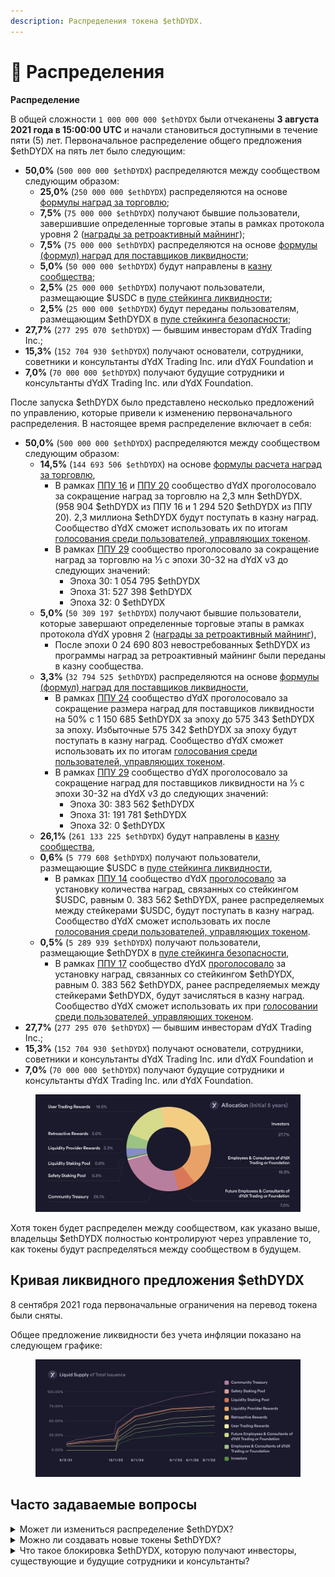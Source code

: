 ```yaml
---
description: Распределения токена $ethDYDX.
---
```


# 📑 Распределения

**Распределение**

В общей сложности `1 000 000 000 $ethDYDX` были отчеканены **3 августа 2021 года в 15:00:00 UTC** и начали становиться доступными в течение пяти (5) лет. Первоначальное распределение общего предложения $ethDYDX на пять лет было следующим:

* **50,0%** (`500 000 000 $ethDYDX`) распределяются между сообществом следующим образом:
  * **25,0%** (`250 000 000 $ethDYDX`) распределяются на основе [формулы наград за торговлю](https://docs.dydx.community/dydx-governance/rewards/trading-rewards);
  * **7,5%** (`75 000 000 $ethDYDX`) получают бывшие пользователи, завершившие определенные торговые этапы в рамках протокола уровня 2 ([награды за ретроактивный майнинг](https://docs.dydx.community/dydx-governance/rewards/retroactive-mining-rewards));
  * **7,5%** (`75 000 000 $ethDYDX`) распределяются на основе [формулы (формул) наград для поставщиков ликвидности](https://docs.dydx.community/dydx-governance/rewards/liquidity-provider-rewards);
  * **5,0%** (`50 000 000 $ethDYDX`) будут направлены в [казну сообщества](https://docs.dydx.community/dydx-governance/start-here/community-treasury/);
  * **2,5%** (`25 000 000 $ethDYDX`) получают пользователи, размещающие $USDC в [пуле стейкинга ликвидности](https://docs.dydx.community/dydx-governance/staking-pools/liquidity-staking-pool);
  * **2,5%** (`25 000 000 $ethDYDX`) будут переданы пользователям, размещающим $ethDYDX в [пуле стейкинга безопасности](https://docs.dydx.community/dydx-governance/staking-pools/safety-staking-pool);
* **27,7%** (`277 295 070 $ethDYDX`) — бывшим инвесторам dYdX Trading Inc.;
* **15,3%** (`152 704 930 $ethDYDX`) получают основатели, сотрудники, советники и консультанты dYdX Trading Inc. или dYdX Foundation и
* **7,0%** (`70 000 000 $ethDYDX`) получают будущие сотрудники и консультанты dYdX Trading Inc. или dYdX Foundation.

После запуска $ethDYDX было представлено несколько предложений по управлению, которые привели к изменению первоначального распределения. В настоящее время распределение включает в себя:

* **50,0%** (`500 000 000 $ethDYDX`) распределяются между сообществом следующим образом:
  * **14,5%** (`144 693 506 $ethDYDX`) на основе [формулы расчета наград за торговлю](https://docs.dydx.community/dydx-governance/rewards/trading-rewards),
    * В рамках [ППУ 16](https://github.com/dydxfoundation/dip/blob/master/content/dips/DIP-16.md) и [ППУ 20](https://dydx.community/dashboard/proposal/11) сообщество dYdX проголосовало за сокращение наград за торговлю на 2,3 млн $ethDYDX. (958 904 $ethDYDX из ППУ 16 и 1 294 520 $ethDYDX из ППУ 20). 2,3 миллиона $ethDYDX будут поступать в казну наград. Сообщество dYdX сможет использовать их по итогам [голосования среди пользователей, управляющих токеном](https://docs.dydx.community/dydx-governance/voting-and-governance/governance-parameters).
    * В рамках [ППУ 29](https://dydx.community/dashboard/proposal/16) сообщество проголосовало за сокращение наград за торговлю на ⅓ с эпохи 30-32 на dYdX v3 до следующих значений:
      * Эпоха 30: 1 054 795 $ethDYDX
      * Эпоха 31: 527 398 $ethDYDX
      * Эпоха 32: 0 $ethDYDX
  * **5,0%** (`50 309 197 $ethDYDX`) получают бывшие пользователи, которые завершают определенные торговые этапы в рамках протокола dYdX уровня 2 ([награды за ретроактивный майнинг](../rewards/retroactive-mining-rewards.md)),
    * После эпохи 0 24 690 803 невостребованных $ethDYDX из программы наград за ретроактивный майнинг были переданы в казну сообщества.
  * **3,3%** (`32 794 525 $ethDYDX`) распределяются на основе [формулы (формул) наград для поставщиков ликвидности](https://docs.dydx.community/dydx-governance/rewards/liquidity-provider-rewards),
    * В рамках [ППУ 24](https://github.com/dydxfoundation/dip/blob/master/content/dips/DIP-24.md) сообщество dYdX проголосовало за сокращение размера наград для поставщиков ликвидности на 50% с 1 150 685 $ethDYDX за эпоху до 575 343 $ethDYDX за эпоху. Избыточные 575 342 $ethDYDX за эпоху будут поступать в казну наград. Сообщество dYdX сможет использовать их по итогам [голосования среди пользователей, управляющих токеном](https://docs.dydx.community/dydx-governance/voting-and-governance/governance-parameters).
    * В рамках [ППУ 29](https://dydx.community/dashboard/proposal/16) сообщество dYdX проголосовало за сокращение наград для поставщиков ликвидности на ⅓ с эпохи 30-32 на dYdX v3 до следующих значений:
      * Эпоха 30: 383 562 $ethDYDX
      * Эпоха 31: 191 781 $ethDYDX
      * Эпоха 32: 0 $ethDYDX
  * **26,1%** (`261 133 225 $ethDYDX`) будут направлены в [казну сообщества](https://docs.dydx.community/dydx-governance/start-here/community-treasury/),
  * **0,6%** (`5 779 608 $ethDYDX`) получают пользователи, размещающие $USDC в [пуле стейкинга ликвидности](https://docs.dydx.community/dydx-governance/staking-pools/liquidity-staking-pool),
    * В рамках [ППУ 14](https://github.com/dydxfoundation/dip/blob/master/content/dips/DIP-14.md) сообщество dYdX [проголосовало](https://dydx.community/dashboard/proposal/7) за установку количества наград, связанных со стейкингом $USDC, равным 0. 383 562 $ethDYDX, ранее распределяемых между стейкерами $USDC, будут поступать в казну наград. Сообщество dYdX сможет использовать их после [голосования среди пользователей, управляющих токеном](https://docs.dydx.community/dydx-governance/voting-and-governance/governance-parameters).
  * **0,5%** (`5 289 939 $ethDYDX`) получают пользователи, размещающие $ethDYDX в [пуле стейкинга безопасности](https://docs.dydx.community/dydx-governance/staking-pools/safety-staking-pool),
    * В рамках [ППУ 17](https://github.com/dydxfoundation/dip/blob/master/content/dips/DIP-17.md) сообщество dYdX [проголосовало](https://dydx.community/dashboard/proposal/9) за установку наград, связанных со стейкингом $ethDYDX, равным 0. 383 562 $ethDYDX, ранее распределяемых между стейкерами $ethDYDX, будут зачисляться в казну наград. Сообщество dYdX сможет использовать их при [голосовании среди пользователей, управляющих токеном](https://docs.dydx.community/dydx-governance/voting-and-governance/governance-parameters).
* **27,7%** (`277 295 070 $ethDYDX`) — бывшим инвесторам dYdX Trading Inc.;
* **15,3%** (`152 704 930 $ethDYDX`) получают основатели, сотрудники, советники и консультанты dYdX Trading Inc. или dYdX Foundation и
* **7,0%** (`70 000 000 $ethDYDX`) получают будущие сотрудники и консультанты dYdX Trading Inc. или dYdX Foundation.

<figure><img src="../.gitbook/assets/Brand Kit Allocation.png" alt=""><figcaption></figcaption></figure>

Хотя токен будет распределен между сообществом, как указано выше, владельцы $ethDYDX полностью контролируют через управление то, как токены будут распределяться между сообществом в будущем.

## Кривая ликвидного предложения $ethDYDX

8 сентября 2021 года первоначальные ограничения на перевод токена были сняты.

Общее предложение ликвидности без учета инфляции показано на следующем графике:

<figure><img src="../.gitbook/assets/liquid supply total issuance_3.png" alt=""><figcaption></figcaption></figure>

## **Часто задаваемые вопросы**

<details>

<summary>Может ли измениться распределение $ethDYDX? </summary>

Да, сообщество dYdX может менять любые [награды и пулы, существующие на момент запуска](../voting-and-governance/governance-parameters.md). К настоящему времени сообщество dYdX проголосовало за сокращение эмиссии DYDX в нескольких предложениях по управлению:

* В рамках [ППУ 16](https://github.com/dydxfoundation/dip/blob/master/content/dips/DIP-16.md) сообщество dYdX [проголосовало](https://dydx.community/dashboard/proposal/8) за сокращение размера наград за торговлю на 25%. Так, в эпоху 15 размер наград за торговлю, распределяемых в эпоху, сократился с 3 835 616 $ethDYDX до 2 876 712 $ethDYDX. Оставшиеся 958 904 $ethDYDX будут поступать в казну наград. Сообщество dYdX сможет использовать их после [голосования](https://docs.dydx.community/dydx-governance/voting-and-governance/governance-parameters) среди пользователей, управляющих токеном.
*  В [рамках ППУ 14](https://github.com/dydxfoundation/dip/blob/master/content/dips/DIP-14.md) сообщество dYdX [проголосовало](https://dydx.community/dashboard/proposal/7) за установку количества наград, связанных со стейкингом $USDC, равным 0. 383 562 $ethDYDX, ранее распределяемых между стейкерами $USDC, будут поступать в казну наград. Сообщество dYdX сможет использовать их после голосования среди пользователей, [управляющих токеном](https://docs.dydx.community/dydx-governance/voting-and-governance/governance-parameters).
* В рамках [ППУ 17](https://github.com/dydxfoundation/dip/blob/master/content/dips/DIP-17.md) сообщество dYdX [проголосовало](https://dydx.community/dashboard/proposal/9) за установку количества наград, связанных со стейкингом $ethDYDX, равным 0. 383 562 $ethDYDX, ранее распределяемых между стейкерами $DYDX, будут поступать в казну наград. Сообщество dYdX сможет использовать их после [голосования среди пользователей, управляющих токеном](https://docs.dydx.community/dydx-governance/voting-and-governance/governance-parameters).
* В рамках [ППУ 24](https://github.com/dydxfoundation/dip/blob/master/content/dips/DIP-24.md) сообщество dYdX [проголосовало](https://dydx.community/dashboard/proposal/14) за сокращение размера наград для поставщиков ликвидности на 50% с 1 150 685 $ethDYDX за эпоху до 575 343 $ethDYDX за эпоху. Избыточные 575 342 $ethDYDX за эпоху будут поступать в казну наград. Сообщество dYdX сможет использовать их по итогам [голосования среди пользователей, управляющих токеном](https://docs.dydx.community/dydx-governance/voting-and-governance/governance-parameters).
* В рамках [ППУ 29](https://dydx.community/dashboard/proposal/16) сообщество проголосовало за сокращение наград за торговлю на ⅓ с эпохи 30–32 на dYdX v3 до следующих значений:

a. Сокращение наград до следующих значений 21 ноября 2023 г. в 15:00 UTC (начало эпохи 30)

```
 i. Trading: 1,054,795
 ii. LP: 383,562
```

б. Сокращение наград до следующих значений 19 декабря 2023 г. в 15:00 UTC (начало эпохи 31)

```
 i.Trading: 527,398
 ii.LP: 191,781
```

в. Сокращение наград до следующих значений 16 января 2024 в 15:00 UTC (начало эпохи 32)

```
 i.Trading: 0
 ii.LP: 0
```

</details>

<details>

<summary>Можно ли создавать новые токены $ethDYDX?</summary>

Через пять лет после запуска максимальный уровень вечной инфляции в 2% в год может увеличить предложение $ethDYDX. С 14 июля 2026 года в 15:00:00 UTC руководство dYdX может определить максимальное количество новых $ethDYDX, которое будет отчеканено, в пределах 2% годовой инфляции, при этом разрешается только одна чеканка в 365 дней. Вновь выпущенные $ethDYDX вступают в силу немедленно и могут быть распределены и отправлены по любому указанному адресу.

</details>

<details>

<summary>Что такое блокировка $ethDYDX, которую получают инвесторы, существующие и будущие сотрудники и консультанты?</summary>

Часть первоначального распределения токенов $ethDYDX была зарезервирована для прошлых инвесторов dYdX Trading Inc., основателей, сотрудников, советников и консультантов dYdX Trading Inc. или dYdX Foundation, а также будущих сотрудников и консультантов dYdX Trading Inc. или dYdX Foundation.

25 января 2023 года dYdX Foundation [объявил](https://www.dydx.foundation/blog/lock-up-extension) о внесении поправки о переносе даты первоначального выпуска токенов инвестора $ethDYDX на 1 декабря 2023 года. Поправка не изменила график поэтапного разблокирования после Даты первоначального разблокирования.

В соответствии с Поправкой, токены будут освобождены от ограничений на передачу следующим образом:

* 30% с 1 декабря 2023 года;
* 40% равными ежемесячными взносами с 1 января 2024 года по 1 июня 2024 года;
* 20% равными ежемесячными взносами с 1 июля 2024 года по 1 июня 2025 года; и
* 10% равными ежемесячными взносами с 1 июля 2025 года по 1 июня 2026 года.

**Обратите внимание, что все вышеуказанные даты должны рассматриваться как относящиеся к часовому поясу UTC.**

График ограничений на перевод, установленный в Поправке, также распространяется на основателей, сотрудников, советников и консультантов dYdX Trading Inc. и dYdX Foundation.

Все сотрудники и консультанты также подлежат действию различных графиков передачи во владение. Это может привести к тому, что они утратят права на $ethDYDX. Получение сотрудниками или консультантами $ethDYDX не основывается или не будет основываться на предоставлении услуг, связанных с протоколом dYdX, или других услуг, которые могут принести пользу протоколу. Вместо этого сотрудники и консультанты могут получать $ethDYDX за услуги, которые выгодны только dYdX Trading Inc., dYdX Foundation или другой стороне.

Независимо от блокировки $ethDYDX инвесторы и бывшие сотрудники либо консультанты dYdX Trading или dYdX Foundation могут использовать $ethDYDX для внесения предложений, делегирования голосов или голосования по предложениям, касающимся протокола dYdX. Нынешние сотрудники и консультанты dYdX Trading Inc. или dYdX Foundation не смогут вносить предложения или участвовать в голосовании изначально, но смогут делать это в будущем. Нынешние сотрудники и консультанты dYdX Trading Inc. или dYdX Foundation могут делегировать голоса без попытки повлиять на результаты голосования.

Все инвесторы обязаны соблюдать ограничение на перевод, установленное в рамках договорных соглашений с dYdX Foundation и dYdX Trading Inc. dYdX Foundation отслеживает адреса кошельков для определения того, были ли произведены какие-либо переводы в нарушение этого ограничения.

Если инвесторы не соблюдают эти требования, dYdX Foundation может возбудить судебное разбирательство против них.

</details>
